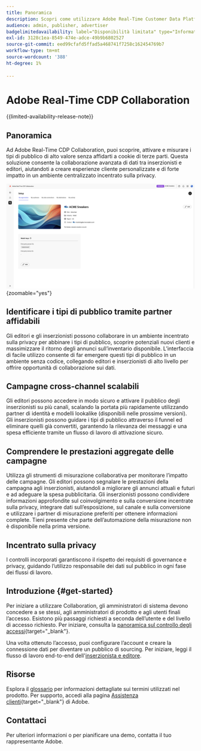 ```yaml
---
title: Panoramica
description: Scopri come utilizzare Adobe Real-Time Customer Data Platform (CDP) Collaboration per scoprire, attivare e misurare i tipi di pubblico di alto valore senza affidarsi a cookie di terze parti.
audience: admin, publisher, advertiser
badgelimitedavailability: label="Disponibilità limitata" type="Informative" url="https://helpx.adobe.com/it/legal/product-descriptions/real-time-customer-data-platform-collaboration.html newtab=true"
exl-id: 3128c1ea-8549-474e-adce-49b9b6802527
source-git-commit: eed99cfafd5ffad5a468741f7258c162454769b7
workflow-type: tm+mt
source-wordcount: '388'
ht-degree: 1%

---
```


# Adobe Real-Time CDP Collaboration

{{limited-availability-release-note}}

## Panoramica

Ad Adobe Real-Time CDP Collaboration, puoi scoprire, attivare e misurare i tipi di pubblico di alto valore senza affidarti a cookie di terze parti. Questa soluzione consente la collaborazione avanzata di dati tra inserzionisti e editori, aiutandoti a creare esperienze cliente personalizzate e di forte impatto in un ambiente centralizzato incentrato sulla privacy.

![Pagina di configurazione di Real-Time CDP Collaboration, in cui viene visualizzata un&#39;organizzazione.](/help/assets/overview/set-up.png){zoomable="yes"}

## Identificare i tipi di pubblico tramite partner affidabili

Gli editori e gli inserzionisti possono collaborare in un ambiente incentrato sulla privacy per abbinare i tipi di pubblico, scoprire potenziali nuovi clienti e massimizzare il ritorno degli annunci sull’inventario disponibile. L’interfaccia di facile utilizzo consente di far emergere questi tipi di pubblico in un ambiente senza codice, collegando editori e inserzionisti di alto livello per offrire opportunità di collaborazione sui dati.

## Campagne cross-channel scalabili

Gli editori possono accedere in modo sicuro e attivare il pubblico degli inserzionisti su più canali, scalando la portata più rapidamente utilizzando partner di identità e modelli lookalike (disponibili nelle prossime versioni). Gli inserzionisti possono guidare i tipi di pubblico attraverso il funnel ed eliminare quelli già convertiti, garantendo la rilevanza dei messaggi e una spesa efficiente tramite un flusso di lavoro di attivazione sicuro.

## Comprendere le prestazioni aggregate delle campagne

Utilizza gli strumenti di misurazione collaborativa per monitorare l’impatto delle campagne. Gli editori possono segnalare le prestazioni della campagna agli inserzionisti, aiutandoli a migliorare gli annunci attuali e futuri e ad adeguare la spesa pubblicitaria. Gli inserzionisti possono condividere informazioni approfondite sul coinvolgimento e sulla conversione incentrate sulla privacy, integrare dati sull’esposizione, sul canale e sulla conversione e utilizzare i partner di misurazione preferiti per ottenere informazioni complete. Tieni presente che parte dell’automazione della misurazione non è disponibile nella prima versione.

## Incentrato sulla privacy

I controlli incorporati garantiscono il rispetto dei requisiti di governance e privacy, guidando l’utilizzo responsabile dei dati sul pubblico in ogni fase dei flussi di lavoro.

## Introduzione {#get-started}

Per iniziare a utilizzare Collaboration, gli amministratori di sistema devono concedere a se stessi, agli amministratori di prodotto e agli utenti finali l’accesso. Esistono più passaggi richiesti a seconda dell’utente e del livello di accesso richiesto. Per iniziare, consulta la [panoramica sul controllo degli accessi](/help/guide/permissions/overview.md){target="_blank"}.

Una volta ottenuto l’accesso, puoi configurare l’account e creare la connessione dati per diventare un pubblico di sourcing. Per iniziare, leggi il flusso di lavoro end-to-end dell&#39;[inserzionista e editore](/help/guide/end-to-end-workflow.md).

## Risorse

Esplora il [glossario](/help/guide/glossary.md) per informazioni dettagliate sui termini utilizzati nel prodotto. Per supporto, accedi alla pagina [Assistenza clienti](https://experienceleague.adobe.com/home?lang=it&support-tab=open-ticket#support){target="_blank"} di Adobe.

## Contattaci

Per ulteriori informazioni o per pianificare una demo, contatta il tuo rappresentante Adobe.
